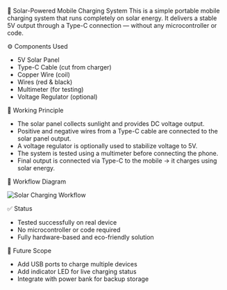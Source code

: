 🔋 Solar-Powered Mobile Charging System
This is a simple portable mobile charging system that runs completely on solar energy. It delivers a stable 5V output through a Type-C connection — without any microcontroller or code.

⚙️ Components Used

- 5V Solar Panel
- Type-C Cable (cut from charger)
- Copper Wire (coil)
- Wires (red & black)
- Multimeter (for testing)
- Voltage Regulator (optional)

🔌 Working Principle

- The solar panel collects sunlight and provides DC voltage output.
- Positive and negative wires from a Type-C cable are connected to the solar panel output.
- A voltage regulator is optionally used to stabilize voltage to 5V.
- The system is tested using a multimeter before connecting the phone.
- Final output is connected via Type-C to the mobile → it charges using solar energy.

🧠 Workflow Diagram

![Solar Charging Workflow](./assets/workflow.jpeg)


 ✅ Status

- Tested successfully on real device
- No microcontroller or code required
- Fully hardware-based and eco-friendly solution


📌 Future Scope

- Add USB ports to charge multiple devices
- Add indicator LED for live charging status
- Integrate with power bank for backup storage
